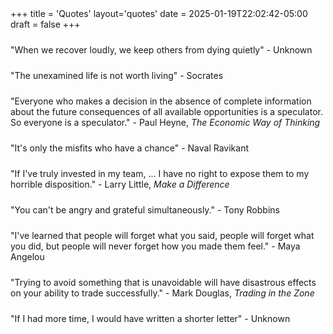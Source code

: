 +++
title = 'Quotes'
layout='quotes'
date = 2025-01-19T22:02:42-05:00
draft = false
+++

<style>
  p {
    margin-top: 1.5rem;
  }
</style>

"When we recover loudly, we keep others from dying quietly" - Unknown

"The unexamined life is not worth living" - Socrates

"Everyone who makes a decision in the absence of complete information about the future consequences of all available opportunities is a speculator. So everyone is a speculator." - Paul Heyne, _The Economic Way of Thinking_

"It's only the misfits who have a chance" - Naval Ravikant

"If I've truly invested in my team, ... I have no right to expose them to my horrible disposition." - Larry Little, _Make a Difference_

"You can't be angry and grateful simultaneously." - Tony Robbins

"I've learned that people will forget what you said, people will forget what you did, but people will never forget how you made them feel." - Maya Angelou

"Trying to avoid something that is unavoidable will have disastrous effects on your ability to trade successfully." - Mark Douglas, _Trading in the Zone_

"If I had more time, I would have written a shorter letter" - Unknown
